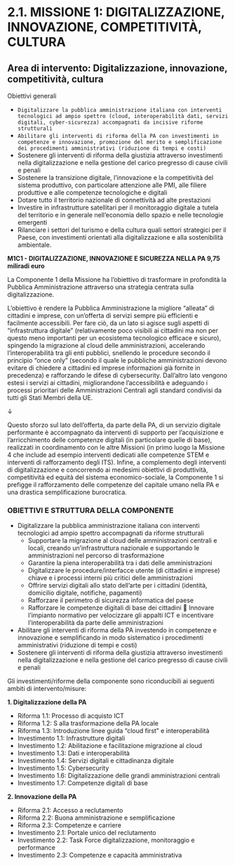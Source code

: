 # 2.1. MISSIONE 1: DIGITALIZZAZIONE, INNOVAZIONE, COMPETITIVITÀ, CULTURA

## Area di intervento: Digitalizzazione, innovazione, competitività, cultura

Obiettivi generali 

- `Digitalizzare la pubblica amministrazione italiana con interventi tecnologici ad ampio spettro (cloud, interoperabilità dati, servizi digitali, cyber-sicurezza) accompagnati da incisive riforme strutturali ` 
- `Abilitare gli interventi di riforma della PA con investimenti in competenze e innovazione, promozione del merito e semplificazione dei procedimenti amministrativi (riduzione di tempi e costi)` 
- Sostenere gli interventi di riforma della giustizia attraverso investimenti nella digitalizzazione e nella gestione del carico pregresso di cause civili e penali
- Sostenere la transizione digitale, l’innovazione e la competitività del sistema produttivo, con particolare attenzione alle PMI, alle filiere produttive e alle competenze tecnologiche e digitali 
- Dotare tutto il territorio nazionale di connettività ad alte prestazioni 
- Investire in infrastrutture satellitari per il monitoraggio digitale a tutela del territorio e in generale nell’economia dello spazio e nelle tecnologie emergenti 
- Rilanciare i settori del turismo e della cultura quali settori strategici per il Paese, con investimenti orientati alla digitalizzazione e alla sostenibilità ambientale.


**M1C1 - DIGITALIZZAZIONE, INNOVAZIONE E SICUREZZA NELLA PA 9,75 miliradi euro**

La Componente 1 della Missione ha l’obiettivo di trasformare in profondità la Pubblica Amministrazione attraverso una strategia centrata sulla digitalizzazione.

L’obiettivo è rendere la Pubblica Amministrazione la migliore “alleata” di cittadini e imprese, con un’offerta di servizi sempre più efficienti e facilmente accessibili. Per fare ciò, da un lato si agisce sugli aspetti di “infrastruttura digitale” (relativamente poco visibili ai cittadini ma non per questo meno importanti per un ecosistema tecnologico efficace e sicuro), spingendo la migrazione al cloud delle amministrazioni, accelerando l’interoperabilità tra gli enti pubblici, snellendo le procedure secondo il principio “once only” (secondo il quale le pubbliche amministrazioni devono evitare di chiedere a cittadini ed imprese informazioni già fornite in precedenza) e rafforzando le difese di cybersecurity. Dall’altro lato vengono estesi i servizi ai cittadini, migliorandone l’accessibilità e adeguando i processi prioritari delle Amministrazioni Centrali agli standard condivisi da tutti gli Stati Membri della UE.

↓

Questo sforzo sul lato dell’offerta, da parte della PA, di un servizio digitale performante è accompagnato da interventi di supporto per l’acquisizione e l’arricchimento delle competenze digitali (in particolare quelle di base), realizzati in coordinamento con le altre Missioni (in primo luogo la Missione 4 che include ad esempio interventi dedicati alle competenze STEM e interventi di rafforzamento degli ITS). Infine, a complemento degli interventi di digitalizzazione e concorrendo ai medesimi obiettivi di produttività, competitività ed equità del sistema economico-sociale, la Componente 1 si prefigge il rafforzamento delle competenze del capitale umano nella PA e una drastica semplificazione burocratica. 

### OBIETTIVI E STRUTTURA DELLA COMPONENTE

- Digitalizzare la pubblica amministrazione italiana con interventi tecnologici ad ampio spettro accompagnati da riforme strutturali 
  - Supportare la migrazione al cloud delle amministrazioni centrali e locali, creando un’infrastruttura nazionale e supportando le amministrazioni nel percorso di trasformazione 
  - Garantire la piena interoperabilità tra i dati delle amministrazioni 
  - Digitalizzare le procedure/interfacce utente (di cittadini e imprese) chiave e i processi interni più critici delle amministrazioni 
  - Offrire servizi digitali allo stato dell’arte per i cittadini (identità, domicilio digitale, notifiche, pagamenti) 
  - Rafforzare il perimetro di sicurezza informatica del paese 
  - Rafforzare le competenze digitali di base dei cittadini  Innovare l’impianto normativo per velocizzare gli appalti ICT e incentivare l’interoperabilità da parte delle amministrazioni 
- Abilitare gli interventi di riforma della PA investendo in competenze e innovazione e semplificando in modo sistematico i procedimenti amministrativi (riduzione di tempi e costi) 
- Sostenere gli interventi di riforma della giustizia attraverso investimenti nella digitalizzazione e nella gestione del carico pregresso di cause civili e penali

Gli investimenti/riforme della componente sono riconducibili ai seguenti ambiti di intervento/misure: 

**1. Digitalizzazione della PA**
  - Riforma 1.1: Processo di acquisto ICT 
  - Riforma 1.2: S alla trasformazione della PA locale 
  - Riforma 1.3: Introduzione linee guida “cloud first” e interoperabilità 
  - Investimento 1.1: Infrastrutture digitali 
  - Investimento 1.2: Abilitazione e facilitazione migrazione al cloud 
  - Investimento 1.3: Dati e interoperabilità 
  - Investimento 1.4: Servizi digitali e cittadinanza digitale 
  - Investimento 1.5: Cybersecurity 
  - Investimento 1.6: Digitalizzazione delle grandi amministrazioni centrali 
  - Investimento 1.7: Competenze digitali di base

**2. Innovazione della PA**
  - Riforma 2.1: Accesso a reclutamento 
  - Riforma 2.2: Buona amministrazione e semplificazione 
  - Riforma 2.3: Competenze e carriere
  - Investimento 2.1: Portale unico del reclutamento 
  - Investimento 2.2: Task Force digitalizzazione, monitoraggio e performance 
  - Investimento 2.3: Competenze e capacità amministrativa








